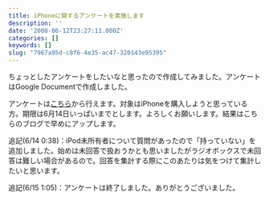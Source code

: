 ```yaml
---
title: iPhoneに関するアンケートを実施します
description: ''
date: '2008-06-12T23:27:11.000Z'
categories: []
keywords: []
slug: "7967a95d-c8f6-4e35-ac47-320143e95395"
---
```

ちょっとしたアンケートをしたいなと思ったので作成してみました。アンケートはGoogle Documentで作成しました。

アンケートは[こちら](http://spreadsheets.google.com/viewform?key=pGW20RUPDq0k_woOiu0x0Qw)から行えます。対象はiPhoneを購入しようと思っている方。期限は6月14日いっぱいまでとします。よろしくお願いします。結果はこちらのブログで早めにアップします。

追記(6/14 0:38)：iPod未所有者について質問があったので「持っていない」を追加しました。始めは未回答で扱おうかとも思いましたがラジオボックスで未回答は難しい場合があるので。回答を集計する際にこのあたりは気をつけて集計したいと思います。

追記(6/15 1:05)：アンケートは終了しました。ありがとうございました。